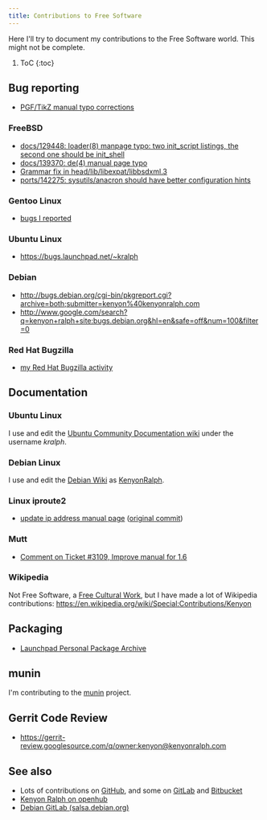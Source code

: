 ```yaml
---
title: Contributions to Free Software
---
```

Here I'll try to document my contributions to the Free Software world. This might not be complete.

1. ToC
{:toc}

## Bug reporting

* [PGF/TikZ manual typo corrections](http://sourceforge.net/tracker/?func=detail&aid=2965003&group_id=142562&atid=752792)

### FreeBSD

* [docs/129448: loader(8) manpage typo: two init_script listings, the second one should be init_shell](https://bugs.freebsd.org/129448)
* [docs/139370: de(4) manual page typo](https://bugs.freebsd.org/139370)
* [Grammar fix in head/lib/libexpat/libbsdxml.3](https://svnweb.freebsd.org/base?view=revision&revision=201137)
* [ports/142275: sysutils/anacron should have better configuration hints](https://bugs.freebsd.org/142275)

### Gentoo Linux

* [bugs I reported](https://bugs.gentoo.org/buglist.cgi?query_format=advanced&short_desc_type=allwordssubstr&short_desc=&long_desc_type=allwordssubstr&long_desc=&bug_file_loc_type=allwordssubstr&bug_file_loc=&status_whiteboard_type=allwordssubstr&status_whiteboard=&keywords_type=allwords&keywords=&emailreporter1=1&emailtype1=substring&email1=kenyon%40kenyonralph.com&emailreporter2=1&emailtype2=substring&email2=kenyon%40kenyonralph.com&bugidtype=include&bug_id=&votes=&chfieldfrom=&chfieldto=Now&chfieldvalue=&cmdtype=doit&order=Reuse+same+sort+as+last+time&query_based_on=my+reported&field0-0-0=noop&type0-0-0=noop&value0-0-0=)

### Ubuntu Linux

* <https://bugs.launchpad.net/~kralph>

### Debian

* <http://bugs.debian.org/cgi-bin/pkgreport.cgi?archive=both;submitter=kenyon%40kenyonralph.com>
* <http://www.google.com/search?q=kenyon+ralph+site:bugs.debian.org&hl=en&safe=off&num=100&filter=0>

### Red Hat Bugzilla

* [my Red Hat Bugzilla activity](https://bugzilla.redhat.com/buglist.cgi?email1=kenyon%40kenyonralph.com&emailassigned_to1=1&emailcc1=1&emaildocs_contact1=1&emaillongdesc1=1&emailqa_contact1=1&emailreporter1=1&emailtype1=substring&list_id=11120320&query_format=advanced)

## Documentation

### Ubuntu Linux

I use and edit the [Ubuntu Community Documentation wiki](https://help.ubuntu.com/community/) under the username *kralph*.

### Debian Linux

I use and edit the [Debian Wiki](https://wiki.debian.org/) as [KenyonRalph](https://wiki.debian.org/KenyonRalph).

### Linux iproute2

* [update ip address manual page](https://git.kernel.org/pub/scm/network/iproute2/iproute2.git/commit/?id=4e972d5ef41b28679a8125ed5289496284a9157f) ([original commit](https://git.kernel.org/pub/scm/network/iproute2/iproute2.git/commit/?id=43d29f782f12d6212ea3717a3a47b0036474a67c))

### Mutt

* [Comment on Ticket #3109, Improve manual for 1.6](https://gitlab.com/muttmua/trac-tickets/blob/master/tickets/closed/3109-Improve_manual_for_16.txt#L103)

### Wikipedia

Not Free Software, a [Free Cultural Work](https://freedomdefined.org/Definition), but I have made
a lot of Wikipedia contributions: <https://en.wikipedia.org/wiki/Special:Contributions/Kenyon>

## Packaging

* [Launchpad Personal Package Archive](https://edge.launchpad.net/~kralph/+archive/ppa)

## munin

I'm contributing to the [munin](http://munin-monitoring.org/) project.

## Gerrit Code Review

* <https://gerrit-review.googlesource.com/q/owner:kenyon@kenyonralph.com>

## See also

* Lots of contributions on [GitHub](https://github.com/kenyon), and
  some on [GitLab](https://gitlab.com/kenyon) and
  [Bitbucket](https://bitbucket.org/kenyon/)
* [Kenyon Ralph on openhub](https://www.openhub.net/accounts/kenyon)
* [Debian GitLab (salsa.debian.org)](https://salsa.debian.org/kenyon-guest)
